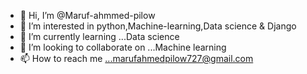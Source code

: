 - 👋 Hi, I’m @Maruf-ahmmed-pilow
- 👀 I’m interested in python,Machine-learning,Data science & Django
- 🌱 I’m currently learning ...Data science
- 💞️ I’m looking to collaborate on ...Machine learning 
- 📫 How to reach me ...marufahmedpilow727@gmail.com

<!---
Maruf-ahmmed-pilow/Maruf-ahmmed-pilow is a ✨ special ✨ repository because its `README.md` (this file) appears on your GitHub profile.
You can click the Preview link to take a look at your changes.
--->
